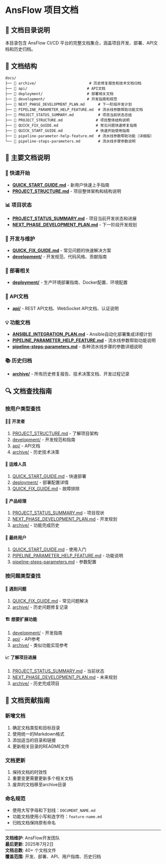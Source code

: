 # AnsFlow 项目文档

## 📄 文档目录说明

本目录包含 AnsFlow CI/CD 平台的完整文档集合，涵盖项目开发、部署、API文档和历史归档。

## 📂 文档结构

```
docs/
├── 📁 archive/                        # 历史修复报告和技术文档归档
├── 📁 api/                           # API文档
├── 📁 deployment/                    # 部署相关文档
├── 📁 development/                   # 开发指南和规范
├── 📄 NEXT_PHASE_DEVELOPMENT_PLAN.md      # 下一阶段开发计划
├── 📄 PIPELINE_PARAMETER_HELP_FEATURE.md  # 流水线参数帮助功能文档
├── 📄 PROJECT_STATUS_SUMMARY.md           # 项目当前状态总结
├── 📄 PROJECT_STRUCTURE.md               # 项目整体结构说明
├── 📄 QUICK_FIX_GUIDE.md                 # 常见问题快速修复指南
├── 📄 QUICK_START_GUIDE.md               # 快速开始使用指南
├── 📄 pipeline-parameter-help-feature.md  # 流水线参数帮助功能（详细版）
└── 📄 pipeline-steps-parameters.md        # 流水线步骤参数说明
```

## 📖 主要文档说明

### 🚀 快速开始
- **[QUICK_START_GUIDE.md](QUICK_START_GUIDE.md)** - 新用户快速上手指南
- **[PROJECT_STRUCTURE.md](PROJECT_STRUCTURE.md)** - 项目整体架构和结构说明

### 📊 项目状态
- **[PROJECT_STATUS_SUMMARY.md](PROJECT_STATUS_SUMMARY.md)** - 项目当前开发状态和进展
- **[NEXT_PHASE_DEVELOPMENT_PLAN.md](NEXT_PHASE_DEVELOPMENT_PLAN.md)** - 下一阶段开发规划

### 🔧 开发与维护
- **[QUICK_FIX_GUIDE.md](QUICK_FIX_GUIDE.md)** - 常见问题的快速解决方案
- **[development/](development/)** - 开发规范、代码风格、贡献指南

### 🚀 部署相关
- **[deployment/](deployment/)** - 生产环境部署指南、Docker配置、环境配置

### 📡 API文档
- **[api/](api/)** - REST API文档、WebSocket API文档、认证说明

### 💡 功能文档
- **[ANSIBLE_INTEGRATION_PLAN.md](ANSIBLE_INTEGRATION_PLAN.md)** - Ansible自动化部署集成详细计划
- **[PIPELINE_PARAMETER_HELP_FEATURE.md](PIPELINE_PARAMETER_HELP_FEATURE.md)** - 流水线参数帮助功能说明
- **[pipeline-steps-parameters.md](pipeline-steps-parameters.md)** - 各种流水线步骤的参数详细说明

### 📚 历史归档
- **[archive/](archive/)** - 所有历史修复报告、技术决策文档、开发过程记录

## 🔍 文档查找指南

### 按用户类型查找

#### 👨‍💻 开发者
1. [PROJECT_STRUCTURE.md](PROJECT_STRUCTURE.md) - 了解项目架构
2. [development/](development/) - 开发规范和指南
3. [api/](api/) - API文档
4. [archive/](archive/) - 历史技术决策

#### 🚀 运维人员
1. [QUICK_START_GUIDE.md](QUICK_START_GUIDE.md) - 快速部署
2. [deployment/](deployment/) - 部署配置详情
3. [QUICK_FIX_GUIDE.md](QUICK_FIX_GUIDE.md) - 故障排除

#### 📝 产品经理
1. [PROJECT_STATUS_SUMMARY.md](PROJECT_STATUS_SUMMARY.md) - 项目现状
2. [NEXT_PHASE_DEVELOPMENT_PLAN.md](NEXT_PHASE_DEVELOPMENT_PLAN.md) - 开发规划
3. [archive/](archive/) - 功能完成历史

#### 👤 最终用户
1. [QUICK_START_GUIDE.md](QUICK_START_GUIDE.md) - 使用入门
2. [PIPELINE_PARAMETER_HELP_FEATURE.md](PIPELINE_PARAMETER_HELP_FEATURE.md) - 功能说明
3. [pipeline-steps-parameters.md](pipeline-steps-parameters.md) - 参数配置

### 按问题类型查找

#### 🐛 遇到问题
1. [QUICK_FIX_GUIDE.md](QUICK_FIX_GUIDE.md) - 常见问题解决
2. [archive/](archive/) - 历史问题修复记录

#### 🏗️ 想要扩展功能
1. [development/](development/) - 开发指南
2. [api/](api/) - API参考
3. [archive/](archive/) - 类似功能实现参考

#### 📈 了解项目进展
1. [PROJECT_STATUS_SUMMARY.md](PROJECT_STATUS_SUMMARY.md) - 当前状态
2. [NEXT_PHASE_DEVELOPMENT_PLAN.md](NEXT_PHASE_DEVELOPMENT_PLAN.md) - 未来规划
3. [archive/](archive/) - 历史完成项目

## 📝 文档贡献指南

### 新增文档
1. 确定文档类型和目标目录
2. 使用统一的Markdown格式
3. 添加适当的目录和链接
4. 更新相关目录的README文件

### 文档更新
1. 保持文档的时效性
2. 重要变更需要更新多个相关文档
3. 废弃的文档移至archive目录

### 命名规范
- 使用大写字母和下划线：`DOCUMENT_NAME.md`
- 功能文档使用小写和连字符：`feature-name.md`
- 归档文档保持原有命名

---

**文档维护**: AnsFlow开发团队  
**最后更新**: 2025年7月2日  
**文档总数**: 40+ 个文档文件  
**覆盖范围**: 开发、部署、API、用户指南、历史归档
